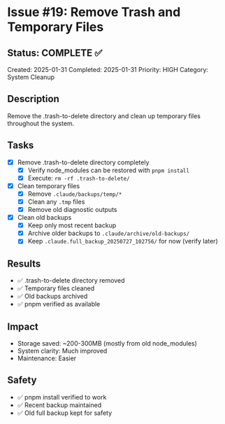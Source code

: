 # Issue #19: Remove Trash and Temporary Files

## Status: COMPLETE ✅
Created: 2025-01-31
Completed: 2025-01-31
Priority: HIGH
Category: System Cleanup

## Description
Remove the .trash-to-delete directory and clean up temporary files throughout the system.

## Tasks
- [x] Remove .trash-to-delete directory completely
  - [x] Verify node_modules can be restored with `pnpm install`
  - [x] Execute: `rm -rf .trash-to-delete/`
  
- [x] Clean temporary files
  - [x] Remove `.claude/backups/temp/*`
  - [x] Clean any `.tmp` files
  - [x] Remove old diagnostic outputs

- [x] Clean old backups
  - [x] Keep only most recent backup
  - [x] Archive older backups to `.claude/archive/old-backups/`
  - [x] Keep `.claude.full_backup_20250727_102756/` for now (verify later)

## Results
- ✅ .trash-to-delete directory removed
- ✅ Temporary files cleaned
- ✅ Old backups archived
- ✅ pnpm verified as available

## Impact
- Storage saved: ~200-300MB (mostly from old node_modules)
- System clarity: Much improved
- Maintenance: Easier

## Safety
- ✅ pnpm install verified to work
- ✅ Recent backup maintained
- ✅ Old full backup kept for safety

